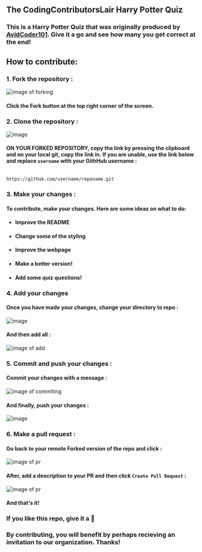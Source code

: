 ## The CodingContributorsLair Harry Potter Quiz

### This is a Harry Potter Quiz that was originally produced by [AvidCoder101](https://github.com/AvidCoder101). Give it a go and see how many you get correct at the end! 

## How to contribute:

### 1. Fork the repository :

![image of forking](https://user-images.githubusercontent.com/70807684/126146920-35e7b080-cf1d-4e85-80da-9f0640e4224f.png)

#### Click the **Fork** button at the top right corner of the screen.

### 2. Clone the repository :

![image](https://user-images.githubusercontent.com/70807684/127052191-8224b767-64dd-45c0-a1e5-7a93d3d205a5.png)



#### **ON YOUR FORKED REPOSITORY**, copy the link by pressing the clipboard and on your local git, copy the link in. If you are unable, use the link below and replace `username` with your GithHub username :

                                                   https://github.com/username/reponame.git

### 3. Make your changes :

#### To contribute, make your changes. Here are some ideas on what to do:

- #### Improve the README
- #### Change some of the styling
- #### Improve the webpage
- #### Make a better version!
- #### Add some quiz questions!

### 4. Add your changes 

#### Once you have made your changes, change your directory to repo : 

![image](https://user-images.githubusercontent.com/70807684/127052425-d68bde57-8ed9-49a4-82d9-4fc1944652ad.png)

#### And then add all :

![image of add](https://user-images.githubusercontent.com/70807684/126148907-976f7f76-6b1d-411c-ae2d-c725f8e448ad.png)

### 5. Commit and push your changes : 

#### Commit your changes with a message :

![image of commiting](https://user-images.githubusercontent.com/70807684/126149237-1ebb9db3-f4b6-40d5-bf41-fa35fb33ba03.png)

#### And finally, push your changes :

![image](https://user-images.githubusercontent.com/70807684/126149311-2d4a589e-e454-4346-b9dd-7a6692115896.png)


### 6. Make a pull request :

#### Go back to your remote Forked version of the repo and click : 

![image of pr](https://user-images.githubusercontent.com/70807684/126149695-9e302772-f52a-46a0-a8d4-e08a3e61d006.png)

#### After, add a description to your PR and then click `Create Pull Request` :

![image of pr](https://user-images.githubusercontent.com/70807684/126149967-1c1f4c7e-432d-41d0-9ef6-0f75281743f4.png)

#### And that's it!

### If you like this repo, give it a 🌟


### By contributing, you will benefit by perhaps recieving an invitation to our organization. Thanks!
